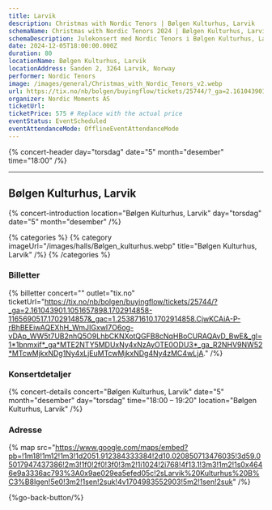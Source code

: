 ```yaml
---
title: Larvik
description: Christmas with Nordic Tenors | Bølgen Kulturhus, Larvik
schemaName: Christmas with Nordic Tenors 2024 | Bølgen Kulturhus, Larvik
schemaDescription: Julekonsert med Nordic Tenors i Bølgen Kulturhus, Larvik
date: 2024-12-05T18:00:00.000Z
duration: 80
locationName: Bølgen Kulturhus, Larvik
locationAddress: Sanden 2, 3264 Larvik, Norway
performer: Nordic Tenors
image: /images/general/Christmas_with_Nordic_Tenors_v2.webp
url: https://tix.no/nb/bolgen/buyingflow/tickets/25744/?_ga=2.161043901.1051657898.1702914858-1165690517.1702914857&_gac=1.253871610.1702914858.CjwKCAiA-P-rBhBEEiwAQEXhH_WmJIGxwI7O6og-vDAp_WW5t7UB2nhQ5O9LhbCKNXotQGFB8cNqHBoCURAQAvD_BwE&_gl=1*1bnmxif*_ga*MTE2NTY5MDUxNy4xNzAyOTE0ODU3*_ga_R2NHV9NW52*MTcwMjkxNDg1Ny4xLjEuMTcwMjkxNDg4Ny4zMC4wLjA.
organizer: Nordic Moments AS
ticketUrl:
ticketPrice: 575 # Replace with the actual price
eventStatus: EventScheduled
eventAttendanceMode: OfflineEventAttendanceMode
---
```


{% concert-header day="torsdag" date="5" month="desember" time="18:00" /%}

---

## Bølgen Kulturhus, Larvik

{% concert-introduction location="Bølgen Kulturhus, Larvik" day="torsdag" date="5" month="desember" /%}

{% categories %}
{% category imageUrl="/images/halls/Bølgen_kulturhus.webp" title="Bølgen Kulturhus, Larvik" /%}
{% /categories %}

### Billetter

{% billetter concert="" outlet="tix.no" ticketUrl="https://tix.no/nb/bolgen/buyingflow/tickets/25744/?_ga=2.161043901.1051657898.1702914858-1165690517.1702914857&_gac=1.253871610.1702914858.CjwKCAiA-P-rBhBEEiwAQEXhH_WmJIGxwI7O6og-vDAp_WW5t7UB2nhQ5O9LhbCKNXotQGFB8cNqHBoCURAQAvD_BwE&_gl=1*1bnmxif*_ga*MTE2NTY5MDUxNy4xNzAyOTE0ODU3*_ga_R2NHV9NW52*MTcwMjkxNDg1Ny4xLjEuMTcwMjkxNDg4Ny4zMC4wLjA." /%}

### Konsertdetaljer

{% concert-details concert="Bølgen Kulturhus, Larvik" date="5" month="desember" day="torsdag" time="18:00 – 19:20" location="Bølgen Kulturhus, Larvik" /%}

### Adresse

{% map src="https://www.google.com/maps/embed?pb=!1m18!1m12!1m3!1d2051.912384333384!2d10.020850713476035!3d59.05017947437386!2m3!1f0!2f0!3f0!3m2!1i1024!2i768!4f13.1!3m3!1m2!1s0x4646e9a3336ac793%3A0x9ae029ea5efed05c!2sLarvik%20Kulturhus%20B%C3%B8lgen!5e0!3m2!1sen!2suk!4v1704983552903!5m2!1sen!2suk" /%}

{%go-back-button/%}

